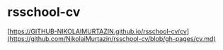 # rsschool-cv

[https://GITHUB-NIKOLAIMURTAZIN.github.io/rsschool-cv/cv](https://github.com/NikolaiMurtazin/rsschool-cv/blob/gh-pages/cv.md)